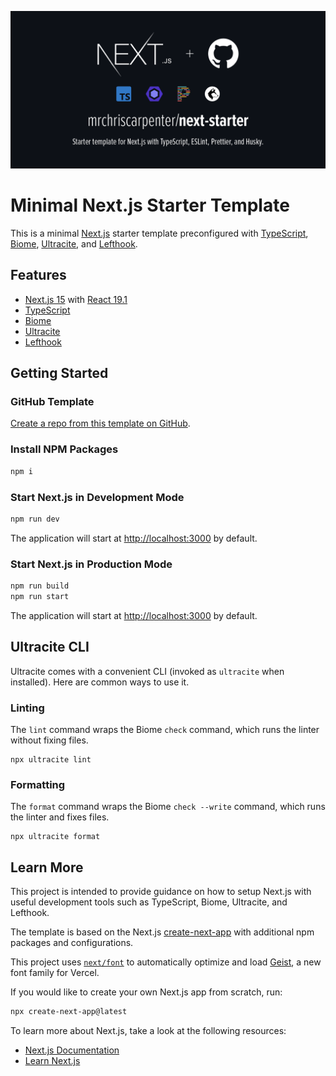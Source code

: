 ![Next.js Starter Template Banner](/public/mrchriscarpenter-next-starter.png)

# Minimal Next.js Starter Template

This is a minimal [Next.js](https://nextjs.org) starter template preconfigured with [TypeScript](https://www.typescriptlang.org), [Biome](https://biomejs.dev), [Ultracite](https://www.ultracite.ai), and [Lefthook](https://lefthook.dev).

## Features

- [Next.js 15](https://nextjs.org/docs/getting-started) with [React 19.1](https://reactjs.org/docs/getting-started.html)
- [TypeScript](https://www.typescriptlang.org/docs)
- [Biome](https://biomejs.dev/guides/getting-started)
- [Ultracite](https://www.ultracite.ai/introduction)
- [Lefthook](https://lefthook.dev)

## Getting Started

### GitHub Template

[Create a repo from this template on GitHub](https://github.com/mrchriscarpenter/next-starter/generate).

### Install NPM Packages

```bash
npm i
```

### Start Next.js in Development Mode

```bash
npm run dev
```

The application will start at [http://localhost:3000](http://localhost:3000) by default.

### Start Next.js in Production Mode

```bash
npm run build
npm run start
```

The application will start at [http://localhost:3000](http://localhost:3000) by default.

## Ultracite CLI

Ultracite comes with a convenient CLI (invoked as `ultracite` when installed). Here are common ways to use it.

### Linting

The `lint` command wraps the Biome `check` command, which runs the linter without fixing files.

```shell
npx ultracite lint
```

### Formatting

The `format` command wraps the Biome `check --write` command, which runs the linter and fixes files.

```shell
npx ultracite format
```

## Learn More

This project is intended to provide guidance on how to setup Next.js with useful development tools such as TypeScript, Biome, Ultracite, and Lefthook.

The template is based on the Next.js [create-next-app](https://nextjs.org/docs/getting-started#automatic-setup) with additional npm packages and configurations.

This project uses [`next/font`](https://nextjs.org/docs/app/building-your-application/optimizing/fonts) to automatically optimize and load [Geist](https://vercel.com/font), a new font family for Vercel.

If you would like to create your own Next.js app from scratch, run:

```bash
npx create-next-app@latest
```

To learn more about Next.js, take a look at the following resources:

- [Next.js Documentation](https://nextjs.org/docs)
- [Learn Next.js](https://nextjs.org/learn)
